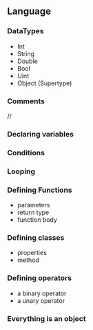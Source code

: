 ## Language

### DataTypes
 - Int
 - String
 - Double
 - Bool
 - Uint
 - Object (Supertype)

### Comments
  //

### Declaring variables

### Conditions

### Looping

### Defining Functions
- parameters
- return type
- function body

### Defining classes
- properties
- method

### Defining operators
- a binary operator
- a unary operator

### Everything is an object